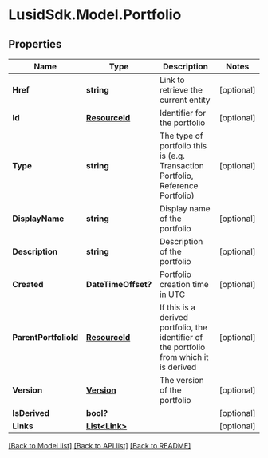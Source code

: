 # LusidSdk.Model.Portfolio
## Properties

Name | Type | Description | Notes
------------ | ------------- | ------------- | -------------
**Href** | **string** | Link to retrieve the current entity | [optional] 
**Id** | [**ResourceId**](ResourceId.md) | Identifier for the portfolio | [optional] 
**Type** | **string** | The type of portfolio this is (e.g. Transaction Portfolio, Reference  Portfolio) | [optional] 
**DisplayName** | **string** | Display name of the portfolio | [optional] 
**Description** | **string** | Description of the portfolio | [optional] 
**Created** | **DateTimeOffset?** | Portfolio creation time in UTC | [optional] 
**ParentPortfolioId** | [**ResourceId**](ResourceId.md) | If this is a derived portfolio, the identifier of the portfolio from which it is derived | [optional] 
**Version** | [**Version**](Version.md) | The version of the portfolio | [optional] 
**IsDerived** | **bool?** |  | [optional] 
**Links** | [**List&lt;Link&gt;**](Link.md) |  | [optional] 

[[Back to Model list]](../README.md#documentation-for-models) [[Back to API list]](../README.md#documentation-for-api-endpoints) [[Back to README]](../README.md)

